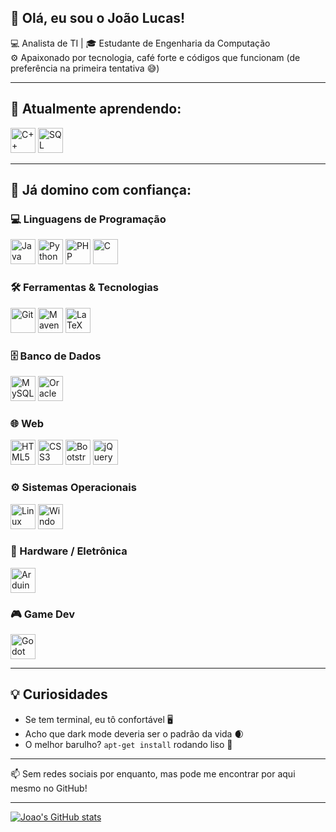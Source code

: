 ## 👋 Olá, eu sou o João Lucas!

💻 Analista de TI | 🎓 Estudante de Engenharia da Computação  
⚙️ Apaixonado por tecnologia, café forte e códigos que funcionam (de preferência na primeira tentativa 😅)

---

## 🧠 Atualmente aprendendo:
<p>
  <img src="https://cdn.jsdelivr.net/gh/devicons/devicon/icons/cplusplus/cplusplus-original.svg" alt="C++" title="C++" width="40"/>
  <img src="https://cdn.jsdelivr.net/gh/devicons/devicon/icons/microsoftsqlserver/microsoftsqlserver-plain.svg" alt="SQL Server" title="SQL Server" width="40"/>
</p>

---

## 🚀 Já domino com confiança:

### 💻 Linguagens de Programação  
<p>
  <img src="https://cdn.jsdelivr.net/gh/devicons/devicon/icons/java/java-original.svg" alt="Java" title="Java" width="40"/>
  <img src="https://cdn.jsdelivr.net/gh/devicons/devicon/icons/python/python-original.svg" alt="Python" title="Python" width="40"/>
  <img src="https://cdn.jsdelivr.net/gh/devicons/devicon/icons/php/php-original.svg" alt="PHP" title="PHP" width="40"/>
  <img src="https://cdn.jsdelivr.net/gh/devicons/devicon/icons/c/c-original.svg" alt="C" title="C" width="40"/>
</p>

### 🛠️ Ferramentas & Tecnologias  
<p>
  <img src="https://cdn.jsdelivr.net/gh/devicons/devicon/icons/git/git-original.svg" alt="Git" title="Git" width="40"/>
  <img src="https://cdn.jsdelivr.net/gh/devicons/devicon/icons/maven/maven-original.svg" alt="Maven" title="Maven" width="40"/>
  <img src="https://cdn.jsdelivr.net/gh/devicons/devicon/icons/latex/latex-original.svg" alt="LaTeX" title="LaTeX" width="40"/>
</p>

### 🗄️ Banco de Dados  
<p>
  <img src="https://cdn.jsdelivr.net/gh/devicons/devicon/icons/mysql/mysql-original.svg" alt="MySQL" title="MySQL" width="40"/>
  <img src="https://cdn.jsdelivr.net/gh/devicons/devicon/icons/oracle/oracle-original.svg" alt="Oracle" title="Oracle" width="40"/>
</p>

### 🌐 Web  
<p>
  <img src="https://cdn.jsdelivr.net/gh/devicons/devicon/icons/html5/html5-original.svg" alt="HTML5" title="HTML5" width="40"/>
  <img src="https://cdn.jsdelivr.net/gh/devicons/devicon/icons/css3/css3-original.svg" alt="CSS3" title="CSS3" width="40"/>
  <img src="https://cdn.jsdelivr.net/gh/devicons/devicon/icons/bootstrap/bootstrap-original.svg" alt="Bootstrap" title="Bootstrap" width="40"/>
  <img src="https://cdn.jsdelivr.net/gh/devicons/devicon/icons/jquery/jquery-original.svg" alt="jQuery" title="jQuery" width="40"/>
</p>

### ⚙️ Sistemas Operacionais  
<p>
  <img src="https://cdn.jsdelivr.net/gh/devicons/devicon/icons/linux/linux-original.svg" alt="Linux" title="Linux" width="40"/>
  <img src="https://cdn.jsdelivr.net/gh/devicons/devicon/icons/windows8/windows8-original.svg" alt="Windows" title="Windows" width="40"/>
</p>

### 🔧 Hardware / Eletrônica  
<p>
  <img src="https://cdn.jsdelivr.net/gh/devicons/devicon/icons/arduino/arduino-original.svg" alt="Arduino" title="Arduino" width="40"/>
</p>

### 🎮 Game Dev  
<p>
  <img src="https://cdn.jsdelivr.net/gh/devicons/devicon/icons/godot/godot-original.svg" alt="Godot" title="Godot" width="40"/>
</p>


---

## 💡 Curiosidades
- Se tem terminal, eu tô confortável 🖥️  
- Acho que dark mode deveria ser o padrão da vida 🌒  
- O melhor barulho? `apt-get install` rodando liso 🔧  

---

📫 Sem redes sociais por enquanto, mas pode me encontrar por aqui mesmo no GitHub!

---

[![Joao's GitHub stats](https://github-readme-stats.vercel.app/api?username=joaol-gs)](https://github.com/anuraghazra/github-readme-stats)
